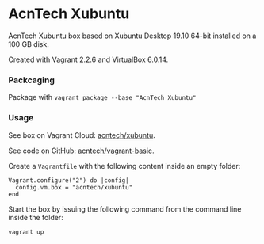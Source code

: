 # AcnTech Xubuntu
AcnTech Xubuntu box based on Xubuntu Desktop 19.10 64-bit installed on a 100 GB disk.

Created with Vagrant 2.2.6 and VirtualBox 6.0.14.

### Packcaging
Package with `vagrant package --base "AcnTech Xubuntu"`

### Usage
See box on Vagrant Cloud: [acntech/xubuntu](https://app.vagrantup.com/acntech/boxes/xubuntu).

See code on GitHub: [acntech/vagrant-basic](https://github.com/acntech/vagrant-basic).

Create a ```Vagrantfile``` with the following content inside an empty folder:
```
Vagrant.configure("2") do |config|
  config.vm.box = "acntech/xubuntu"
end
```

Start the box by issuing the following command from the command line inside the folder:
```
vagrant up
```

